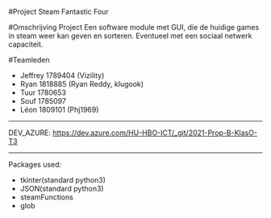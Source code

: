 #Project Steam Fantastic Four

#Omschrijving Project
Een software module met GUI, die de huidige games in steam weer kan geven en sorteren.
Eventueel met een sociaal netwerk capaciteit.

#Teamleden
* Jeffrey 1789404 (Vizility)
* Ryan 1818885 (Ryan Reddy, klugook)
* Tuur 1780653
* Souf 1785097
* Léon 1809101 (Phj1969)

-----------------------------------------------------------------------------------------------------------------------

DEV_AZURE:
https://dev.azure.com/HU-HBO-ICT/_git/2021-Prop-B-KlasO-T3



-----------------------------------------------------------------------------------------------------------------------
Packages used:
* tkinter(standard python3)
* JSON(standard python3)
* steamFunctions
* glob



